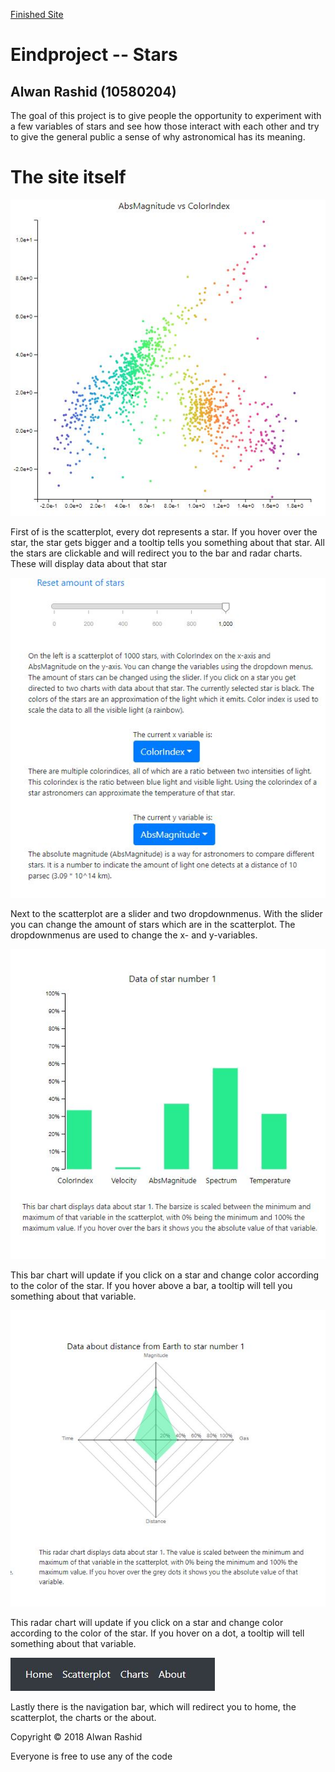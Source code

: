 [Finished Site](https://Pietje123.github.io/Eindproject/index.html)


# Eindproject -- Stars

## Alwan Rashid (10580204)
 
The goal of this project is to give people the opportunity to experiment with a few 
variables of stars and see how those interact with each other and try to give the 
general public a sense of why astronomical has its meaning.

# The site itself

![](doc/clickablescatterplot.jpg)

First of is the scatterplot, every dot represents a star. If you hover over the 
star, the star gets bigger and a tooltip tells you something about that star. All
the stars are clickable and will redirect you to the bar and radar charts. These 
will display data about that star

![](doc/htmlinteractive.jpg)

Next to the scatterplot are a slider and two dropdownmenus. With the slider you
can change the amount of stars which are in the scatterplot. The dropdownmenus
are used to change the x- and y-variables.

![](doc/finishedbarchart.jpg)

This bar chart will update if you click on a star and change color according to the
color of the star. If you hover above a bar, a tooltip will tell you something about
that variable.

![](doc/finishedradarchart.jpg)

This radar chart will update if you click on a star and change color according to the
color of the star. If you hover on a dot, a tooltip will tell something about that
variable.

![](doc/navbar.jpg)

Lastly there is the navigation bar, which will redirect you to home, the scatterplot,
the charts or the about.


Copyright © 2018 Alwan Rashid

Everyone is free to use any of the code